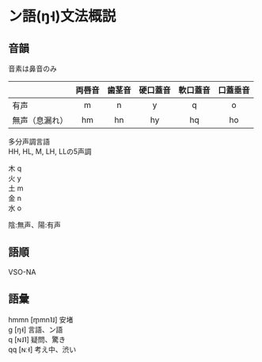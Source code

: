 # ン語(ŋ˧)文法概説  
  
## 音韻  
音素は鼻音のみ  
  
||両唇音|歯茎音|硬口蓋音|軟口蓋音|口蓋垂音|  
|--|:--:|:--:|:--:|:--:|:--:|  
|有声|m|n|y|q|o|  
|無声（息漏れ）|hm|hn|hy|hq|ho|  
  
多分声調言語  
HH, HL, M, LH, LLの5声調  
  
木 q  
火 y  
土 m  
金 n  
水 o  
  
陰:無声、陽:有声  
  
## 語順  
VSO-NA  
  
## 語彙
hmmn \[m̥mn˥˩\] 安堵    
g \[ŋ˧\] 言語、ン語  
q \[ɴ˩˥\] 疑問、驚き  
qq \[ɴː˧\] 考え中、渋い  
